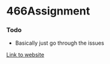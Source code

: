 # 466Assignment

### Todo
- Basically just go through the issues

[Link to website](https://students.cs.niu.edu/~z1963771/466Assignment/Site/index.html)
